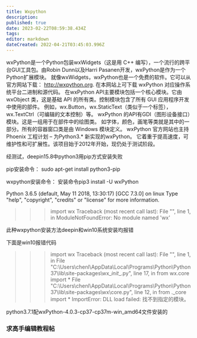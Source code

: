 ```yaml
---
title: Wxpython
description: 
published: true
date: 2023-02-22T08:59:38.434Z
tags: 
editor: markdown
dateCreated: 2022-04-21T03:45:03.996Z
---
```


wxPython是一个Python包装wxWidgets（这是用 C++ 编写），一个流行的跨平台GUI工具包。由Robin Dunn以及Harri Pasanen开发，wxPython是作为一个Python扩展模块。
就像wxWidgets，wxPython也是一个免费的软件。它可以从官方网站下载： <http://wxpython.org>. 在本网站上可下载 wxPython 对应操作系统平台二进制和源代码。 在wxPython API主要模块包括一个核心模块。它由 wxObject 类，这是基础 API 的所有类。控制模块包含了所有 GUI 应用程序开发中使用的部件。 例如，wx.Button，wx.StaticText（类似于一个标签），wx.TextCtrl（可编辑的文本控制）等。 wxPython 的API有GDI（图形设备接口）模块。这是一组用于在部件中的绘图类。 如字体，颜色，画笔等类就是其中的一部分。所有的容器窗口类是由 Windows 模块定义。 wxPython 官方网站也主持 Phoenix 工程计划 – 为Python3.* 新实现的wxPython。 它着重于提高速度，可维护性和可扩展性。该项目始于2012年开始，现仍处于测试阶段。

经测试，deepin15.8中python3用pip方式安装失败

pip安装命令：
sudo apt-get install python3-pip

wxpython安装命令：
安装命令pip3 install -U wxPython

Python 3.6.5 (default, May 11 2018, 13:30:17)
[GCC 7.3.0] on linux
Type "help", "copyright", "credits" or "license" for more information.
>>> import wx
Traceback (most recent call last):
  File "<stdin>", line 1, in <module>
ModuleNotFoundError: No module named 'wx'
>>>
此种wxpython安装方法deepin和win10系统安装均报错

下面是win10报错代码

>>> import wx
Traceback (most recent call last):
  File "<stdin>", line 1, in <module>
  File "C:\Users\chenl\AppData\Local\Programs\Python\Python37\lib\site-packages\wx\__init__.py", line 17, in <module>
    from wx.core import *
  File "C:\Users\chenl\AppData\Local\Programs\Python\Python37\lib\site-packages\wx\core.py", line 12, in <module>
    from ._core import *
ImportError: DLL load failed: 找不到指定的模块。

python3.7.1配wxPython-4.0.3-cp37-cp37m-win_amd64文件安装的

### 求高手编辑教程帖
